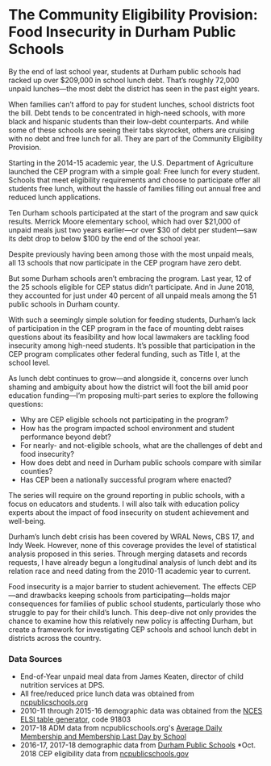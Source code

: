 # The Community Eligibility Provision: Food Insecurity in Durham Public Schools

By the end of last school year, students at Durham public schools had racked up over $209,000 in school lunch debt. That’s roughly 72,000 unpaid lunches—the most debt the district has seen in the past eight years.

When families can’t afford to pay for student lunches, school districts foot the bill. Debt tends to be concentrated in high-need schools, with more black and hispanic students than their low-debt counterparts. And while some of these schools are seeing their tabs skyrocket, others are cruising with no debt and free lunch for all. They are part of the Community Eligibility Provision.

Starting in the 2014-15 academic year, the U.S. Department of Agriculture launched the CEP program with a simple goal: Free lunch for every student. Schools that meet eligibility requirements and choose to participate offer all students free lunch, without the hassle of families filling out annual free and reduced lunch applications.

Ten Durham schools participated at the start of the program and saw quick results. Merrick Moore elementary school, which had over $21,000 of unpaid meals just two years earlier—or over $30 of debt per student—saw its debt drop to below $100 by the end of the school year.

Despite previously having been among those with the most unpaid meals, all 13 schools that now participate in the CEP program have zero debt.

But some Durham schools aren’t embracing the program. Last year, 12 of the 25 schools eligible for CEP status didn’t participate. And in June 2018, they accounted for just under 40 percent of all unpaid meals among the 51 public schools in Durham county.

With such a seemingly simple solution for feeding students, Durham’s lack of participation in the CEP program in the face of mounting debt raises questions about its feasibility and how local lawmakers are tackling food insecurity among high-need students. It’s possible that participation in the CEP program complicates other federal funding, such as Title I, at the school level.

As lunch debt continues to grow—and alongside it, concerns over lunch shaming and ambiguity about how the district will foot the bill amid poor education funding—I’m proposing multi-part series to explore the following questions:

* Why are CEP eligible schools not participating in the program?
* How has the program impacted school environment and student performance beyond debt?
* For nearly- and not-eligible schools, what are the challenges of debt and food insecurity?
* How does debt and need in Durham public schools compare with similar counties?
* Has CEP been a nationally successful program where enacted?

The series will require on the ground reporting in public schools, with a focus on educators and students. I will also talk with education policy experts about the impact of food insecurity on student achievement and well-being.

Durham’s lunch debt crisis has been covered by WRAL News, CBS 17, and Indy Week. However, none of this coverage provides the level of statistical analysis proposed in this series. Through merging datasets and records requests, I have already begun a longitudinal analysis of lunch debt and its relation race and need dating from the 2010-11 academic year to current.

Food insecurity is a major barrier to student achievement. The effects CEP—and drawbacks keeping schools from participating—holds major consequences for families of public school students, particularly those who struggle to pay for their child’s lunch. This deep-dive not only provides the chance to examine how this relatively new policy is affecting Durham, but create a framework for investigating CEP schools and school lunch debt in districts across the country.

### Data Sources
* End-of-Year unpaid meal data from James Keaten, director of child nutrition services at DPS.
* All free/reduced price lunch data was obtained from [ncpublicschools.org](http://www.ncpublicschools.org/fbs/resources/data/)
* 2010-11 through 2015-16 demographic data was obtained from the [NCES ELSI table generator](https://nces.ed.gov/ccd/elsi/tableGenerator.aspx), code 91803
* 2017-18 ADM data from ncpublicschools.org's [Average Daily Membership and Membership Last Day by School](http://www.ncpublicschools.org/fbs/accounting/data/)
* 2016-17, 2017-18 demographic data from [Durham Public Schools](https://www.dpsnc.net/site/Default.aspx?PageID=324)
*Oct. 2018 CEP eligibility data from [ncpublicschools.gov](https://childnutrition.ncpublicschools.gov/information-resources/eligibility/community-eligibility-provision-cep/community-eligibility-provision?searchterm=CEP)
